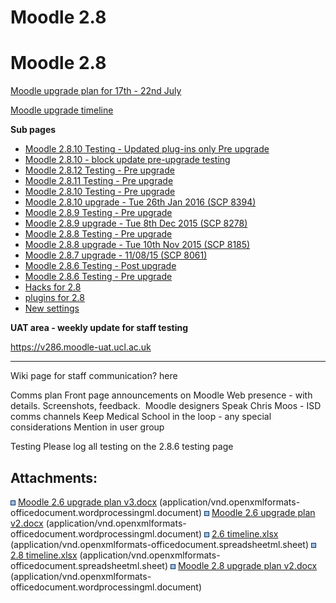 # Moodle 2.8

# Moodle 2.8

[Moodle upgrade plan for 17th - 22nd July](attachments/53678749/56496382.docx)

[Moodle upgrade timeline](attachments/53678749/55903298.xlsx)

**Sub pages**

-   [Moodle 2.8.10 Testing - Updated plug-ins only Pre upgrade](Moodle_2.8.10_Testing_-_Updated_plug-ins_only_Pre_upgrade)
-   [Moodle 2.8.10 - block update pre-upgrade testing](Moodle_2.8.10_-_block_update_pre-upgrade_testing)
-   [Moodle 2.8.12 Testing - Pre upgrade](Moodle_2.8.12_Testing_-_Pre_upgrade)
-   [Moodle 2.8.11 Testing - Pre upgrade](Moodle_2.8.11_Testing_-_Pre_upgrade)
-   [Moodle 2.8.10 Testing - Pre upgrade](Moodle_2.8.10_Testing_-_Pre_upgrade)
-   [Moodle 2.8.10 upgrade - Tue 26th Jan 2016 (SCP 8394)](Moodle_2.8.10_upgrade_-_Tue_26th_Jan_2016_SCP_8394_)
-   [Moodle 2.8.9 Testing - Pre upgrade](Moodle_2.8.9_Testing_-_Pre_upgrade)
-   [Moodle 2.8.9 upgrade - Tue 8th Dec 2015 (SCP 8278)](Moodle_2.8.9_upgrade_-_Tue_8th_Dec_2015_SCP_8278_)
-   [Moodle 2.8.8 Testing - Pre upgrade](Moodle_2.8.8_Testing_-_Pre_upgrade)
-   [Moodle 2.8.8 upgrade - Tue 10th Nov 2015 (SCP 8185)](Moodle_2.8.8_upgrade_-_Tue_10th_Nov_2015_SCP_8185_)
-   [Moodle 2.8.7 upgrade - 11/08/15 (SCP 8061)](Moodle_2.8.7_upgrade_-_11_08_15_SCP_8061_)
-   [Moodle 2.8.6 Testing - Post upgrade](Moodle_2.8.6_Testing_-_Post_upgrade)
-   [Moodle 2.8.6 Testing - Pre upgrade](Moodle_2.8.6_Testing_-_Pre_upgrade)
-   [Hacks for 2.8](Hacks_for_2.8)
-   [plugins for 2.8](plugins_for_2.8)
-   [New settings](New_settings)

**UAT area - weekly update for staff testing**

<https://v286.moodle-uat.ucl.ac.uk>

------------------------------------------------------------------------

Wiki page for staff communication?
here

Comms plan
Front page announcements on Moodle
Web presence - with details. Screenshots, feedback.  Moodle designers
Speak Chris Moos - ISD comms channels
Keep Medical School in the loop - any special considerations
Mention in user group

Testing
Please log all testing on the 2.8.6 testing page

## Attachments:

<img src="images/icons/bullet_blue.gif" width="8" height="8" /> [Moodle 2.6 upgrade plan v3.docx](attachments/53678749/54068108.docx) (application/vnd.openxmlformats-officedocument.wordprocessingml.document)
<img src="images/icons/bullet_blue.gif" width="8" height="8" /> [Moodle 2.6 upgrade plan v2.docx](attachments/53678749/54068109.docx) (application/vnd.openxmlformats-officedocument.wordprocessingml.document)
<img src="images/icons/bullet_blue.gif" width="8" height="8" /> [2.6 timeline.xlsx](attachments/53678749/54068110.xlsx) (application/vnd.openxmlformats-officedocument.spreadsheetml.sheet)
<img src="images/icons/bullet_blue.gif" width="8" height="8" /> [2.8 timeline.xlsx](attachments/53678749/55903298.xlsx) (application/vnd.openxmlformats-officedocument.spreadsheetml.sheet)
<img src="images/icons/bullet_blue.gif" width="8" height="8" /> [Moodle 2.8 upgrade plan v2.docx](attachments/53678749/56496382.docx) (application/vnd.openxmlformats-officedocument.wordprocessingml.document)

